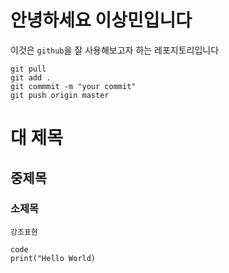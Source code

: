 # 안녕하세요 이상민입니다

이것은 `github`을 잘 사용해보고자 하는 레포지토리입니다

```
git pull
git add .
git commmit -m "your commit"
git push origin master
```



# 대 제목
## 중제목
### 소제목

`강조표현`

```
code
print("Hello World)
```